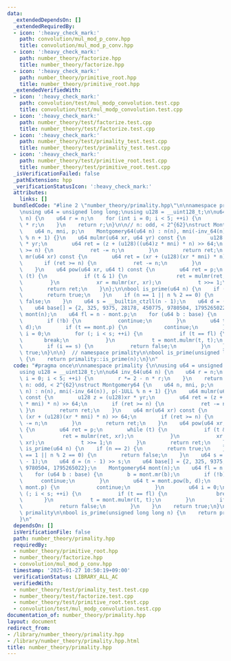 ```yaml
---
data:
  _extendedDependsOn: []
  _extendedRequiredBy:
  - icon: ':heavy_check_mark:'
    path: convolution/mul_mod_p_conv.hpp
    title: convolution/mul_mod_p_conv.hpp
  - icon: ':heavy_check_mark:'
    path: number_theory/factorize.hpp
    title: number_theory/factorize.hpp
  - icon: ':heavy_check_mark:'
    path: number_theory/primitive_root.hpp
    title: number_theory/primitive_root.hpp
  _extendedVerifiedWith:
  - icon: ':heavy_check_mark:'
    path: convolution/test/mul_modp_convolution.test.cpp
    title: convolution/test/mul_modp_convolution.test.cpp
  - icon: ':heavy_check_mark:'
    path: number_theory/test/factorize.test.cpp
    title: number_theory/test/factorize.test.cpp
  - icon: ':heavy_check_mark:'
    path: number_theory/test/primality_test.test.cpp
    title: number_theory/test/primality_test.test.cpp
  - icon: ':heavy_check_mark:'
    path: number_theory/test/primitive_root.test.cpp
    title: number_theory/test/primitive_root.test.cpp
  _isVerificationFailed: false
  _pathExtension: hpp
  _verificationStatusIcon: ':heavy_check_mark:'
  attributes:
    links: []
  bundledCode: "#line 2 \"number_theory/primality.hpp\"\n\nnamespace primality {\n\
    \nusing u64 = unsigned long long;\nusing u128 = __uint128_t;\n\nu64 inv_64(u64\
    \ n) {\n    u64 r = n;\n    for (int i = 0; i < 5; ++i) {\n        r *= 2 - n\
    \ * r;\n    }\n    return r;\n}\n\n// n: odd, < 2^{62}\nstruct Montgomery64 {\n\
    \    u64 n, mni, p;\n    Montgomery64(u64 n) : n(n), mni(-inv_64(n)), p(-1ULL\
    \ % n + 1) {}\n    u64 mulmr(u64 xr, u64 yr) const {\n        u128 z = (u128)xr\
    \ * yr;\n        u64 ret = (z + (u128)((u64)z * mni) * n) >> 64;\n        if (ret\
    \ >= n) {\n            ret -= n;\n        }\n        return ret;\n    }\n    u64\
    \ mr(u64 xr) const {\n        u64 ret = (xr + (u128)(xr * mni) * n) >> 64;\n \
    \       if (ret >= n) {\n            ret -= n;\n        }\n        return ret;\n\
    \    }\n    u64 pow(u64 xr, u64 t) const {\n        u64 ret = p;\n        while\
    \ (t) {\n            if (t & 1) {\n                ret = mulmr(ret, xr);\n   \
    \         }\n            xr = mulmr(xr, xr);\n            t >>= 1;\n        }\n\
    \        return ret;\n    }\n};\n\nbool is_prime(u64 n) {\n    if (n == 2) {\n\
    \        return true;\n    }\n    if (n == 1 || n % 2 == 0) {\n        return\
    \ false;\n    }\n    u64 s = __builtin_ctzll(n - 1);\n    u64 d = (n - 1) >> s;\n\
    \    u64 base[] = {2, 325, 9375, 28178, 450775, 9780504, 1795265022};\n    Montgomery64\
    \ mont(n);\n    u64 fl = n - mont.p;\n    for (u64 b : base) {\n        b = mont.mr(b);\n\
    \        if (!b) {\n            continue;\n        }\n        u64 t = mont.pow(b,\
    \ d);\n        if (t == mont.p) {\n            continue;\n        }\n        u64\
    \ i = 0;\n        for (; i < s; ++i) {\n            if (t == fl) {\n         \
    \       break;\n            }\n            t = mont.mulmr(t, t);\n        }\n\
    \        if (i == s) {\n            return false;\n        }\n    }\n    return\
    \ true;\n}\n\n}  // namespace primality\n\nbool is_prime(unsigned long long n)\
    \ {\n    return primality::is_prime(n);\n}\n"
  code: "#pragma once\n\nnamespace primality {\n\nusing u64 = unsigned long long;\n\
    using u128 = __uint128_t;\n\nu64 inv_64(u64 n) {\n    u64 r = n;\n    for (int\
    \ i = 0; i < 5; ++i) {\n        r *= 2 - n * r;\n    }\n    return r;\n}\n\n//\
    \ n: odd, < 2^{62}\nstruct Montgomery64 {\n    u64 n, mni, p;\n    Montgomery64(u64\
    \ n) : n(n), mni(-inv_64(n)), p(-1ULL % n + 1) {}\n    u64 mulmr(u64 xr, u64 yr)\
    \ const {\n        u128 z = (u128)xr * yr;\n        u64 ret = (z + (u128)((u64)z\
    \ * mni) * n) >> 64;\n        if (ret >= n) {\n            ret -= n;\n       \
    \ }\n        return ret;\n    }\n    u64 mr(u64 xr) const {\n        u64 ret =\
    \ (xr + (u128)(xr * mni) * n) >> 64;\n        if (ret >= n) {\n            ret\
    \ -= n;\n        }\n        return ret;\n    }\n    u64 pow(u64 xr, u64 t) const\
    \ {\n        u64 ret = p;\n        while (t) {\n            if (t & 1) {\n   \
    \             ret = mulmr(ret, xr);\n            }\n            xr = mulmr(xr,\
    \ xr);\n            t >>= 1;\n        }\n        return ret;\n    }\n};\n\nbool\
    \ is_prime(u64 n) {\n    if (n == 2) {\n        return true;\n    }\n    if (n\
    \ == 1 || n % 2 == 0) {\n        return false;\n    }\n    u64 s = __builtin_ctzll(n\
    \ - 1);\n    u64 d = (n - 1) >> s;\n    u64 base[] = {2, 325, 9375, 28178, 450775,\
    \ 9780504, 1795265022};\n    Montgomery64 mont(n);\n    u64 fl = n - mont.p;\n\
    \    for (u64 b : base) {\n        b = mont.mr(b);\n        if (!b) {\n      \
    \      continue;\n        }\n        u64 t = mont.pow(b, d);\n        if (t ==\
    \ mont.p) {\n            continue;\n        }\n        u64 i = 0;\n        for\
    \ (; i < s; ++i) {\n            if (t == fl) {\n                break;\n     \
    \       }\n            t = mont.mulmr(t, t);\n        }\n        if (i == s) {\n\
    \            return false;\n        }\n    }\n    return true;\n}\n\n}  // namespace\
    \ primality\n\nbool is_prime(unsigned long long n) {\n    return primality::is_prime(n);\n\
    }\n"
  dependsOn: []
  isVerificationFile: false
  path: number_theory/primality.hpp
  requiredBy:
  - number_theory/primitive_root.hpp
  - number_theory/factorize.hpp
  - convolution/mul_mod_p_conv.hpp
  timestamp: '2025-01-27 10:50:19+09:00'
  verificationStatus: LIBRARY_ALL_AC
  verifiedWith:
  - number_theory/test/primality_test.test.cpp
  - number_theory/test/factorize.test.cpp
  - number_theory/test/primitive_root.test.cpp
  - convolution/test/mul_modp_convolution.test.cpp
documentation_of: number_theory/primality.hpp
layout: document
redirect_from:
- /library/number_theory/primality.hpp
- /library/number_theory/primality.hpp.html
title: number_theory/primality.hpp
---
```

